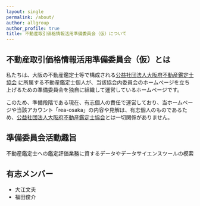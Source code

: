 ```yaml
---
layout: single
permalink: /about/
author: allgroup
author_profile: true
title: 不動産取引価格情報活用準備委員会（仮）について
---
```

## 不動産取引価格情報活用準備委員会（仮）とは
私たちは、大阪の不動産鑑定士等で構成される[公益社団法人大阪府不動産鑑定士協会](https://rea-osaka.or.jp/index.html)
に所属する不動産鑑定士個人が、当該協会内委員会のホームページを立ち上げるための準備委員会を独自に組織して運営しているホームページです。

このため、準備段階である現在、有志個人の責任で運営しており、当ホームページや当該アカウント「rea-osaka」の内容や見解は、有志個人のものであるため、[公益社団法人大阪府不動産鑑定士協会](https://rea-osaka.or.jp/index.html)とは一切関係がありません。



## 準備委員会活動趣旨

不動産鑑定士への鑑定評価業務に資するデータやデータサイエンスツールの模索

## 有志メンバー
- 大江文夫
- 福田俊介

